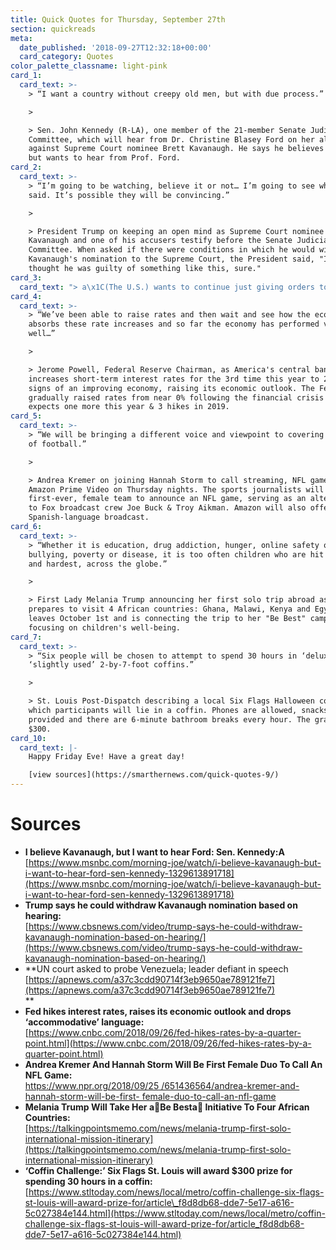 ```yaml
---
title: Quick Quotes for Thursday, September 27th
section: quickreads
meta:
  date_published: '2018-09-27T12:32:18+00:00'
  card_category: Quotes
color_palette_classname: light-pink
card_1:
  card_text: >-
    > “I want a country without creepy old men, but with due process.”

    > 

    > Sen. John Kennedy (R-LA), one member of the 21-member Senate Judiciary
    Committee, which will hear from Dr. Christine Blasey Ford on her allegations
    against Supreme Court nominee Brett Kavanaugh. He says he believes Kavanaugh
    but wants to hear from Prof. Ford.
card_2:
  card_text: >-
    > “I’m going to be watching, believe it or not… I’m going to see what’s
    said. It’s possible they will be convincing.”

    > 

    > President Trump on keeping an open mind as Supreme Court nominee Brett
    Kavanaugh and one of his accusers testify before the Senate Judiciary
    Committee. When asked if there were conditions in which he would withdraw
    Kavanaugh's nomination to the Supreme Court, the President said, "If I
    thought he was guilty of something like this, sure."
card_3:
  card_text: "> a\x1C(The U.S.) wants to continue just giving orders to the world as though the world were its own property. Venezuela will never give in.”\n> \n> President Nichola Maduro of Venezuela, in a surprise visit & speech to the United Nations Wednesday night, after 6 countries (not including the U.S.) asked the UN to investigate Venezuela for crimes against humanity; the U.S. has sanctioned Venezuelan officials for human rights violations & corruption."
card_4:
  card_text: >-
    > “We’ve been able to raise rates and then wait and see how the economy
    absorbs these rate increases and so far the economy has performed very
    well…”

    > 

    > Jerome Powell, Federal Reserve Chairman, as America's central bank
    increases short-term interest rates for the 3rd time this year to 2-2.25% on
    signs of an improving economy, raising its economic outlook. The Fed has
    gradually raised rates from near 0% following the financial crisis and
    expects one more this year & 3 hikes in 2019.
card_5:
  card_text: >-
    > “We will be bringing a different voice and viewpoint to covering the game
    of football.”

    > 

    > Andrea Kremer on joining Hannah Storm to call streaming, NFL games for
    Amazon Prime Video on Thursday nights. The sports journalists will be the
    first-ever, female team to announce an NFL game, serving as an alternative
    to Fox broadcast crew Joe Buck & Troy Aikman. Amazon will also offer a UK &
    Spanish-language broadcast.
card_6:
  card_text: >-
    > “Whether it is education, drug addiction, hunger, online safety or
    bullying, poverty or disease, it is too often children who are hit first,
    and hardest, across the globe.”

    > 

    > First Lady Melania Trump announcing her first solo trip abroad as she
    prepares to visit 4 African countries: Ghana, Malawi, Kenya and Egypt. She
    leaves October 1st and is connecting the trip to her "Be Best" campaign
    focusing on children's well-being.
card_7:
  card_text: >-
    > “Six people will be chosen to attempt to spend 30 hours in ‘deluxe,’
    ‘slightly used’ 2-by-7-foot coffins.”

    > 

    > St. Louis Post-Dispatch describing a local Six Flags Halloween contest in
    which participants will lie in a coffin. Phones are allowed, snacks are
    provided and there are 6-minute bathroom breaks every hour. The grand prize?
    $300.
card_10:
  card_text: |-
    Happy Friday Eve! Have a great day!

    [view sources](https://smarthernews.com/quick-quotes-9/)
---
```

Sources
=======

*   **I believe Kavanaugh, but I want to hear Ford: Sen. Kennedy:A**  
    [https://www.msnbc.com/morning-joe/watch/i-believe-kavanaugh-but-i-want-to-hear-ford-sen-kennedy-1329613891718](https://www.msnbc.com/morning-joe/watch/i-believe-kavanaugh-but-i-want-to-hear-ford-sen-kennedy-1329613891718)
*   **Trump says he could withdraw Kavanaugh nomination based on hearing:**  
    [https://www.cbsnews.com/video/trump-says-he-could-withdraw-kavanaugh-nomination-based-on-hearing/](https://www.cbsnews.com/video/trump-says-he-could-withdraw-kavanaugh-nomination-based-on-hearing/)
*   **UN court asked to probe Venezuela; leader defiant in speech  
    [https://apnews.com/a37c3cdd90714f3eb9650ae789121fe7](https://apnews.com/a37c3cdd90714f3eb9650ae789121fe7)  
    **
*   **Fed hikes interest rates, raises its economic outlook and drops ‘accommodative’ language:**  
    [https://www.cnbc.com/2018/09/26/fed-hikes-rates-by-a-quarter-point.html](https://www.cnbc.com/2018/09/26/fed-hikes-rates-by-a-quarter-point.html)
*   **Andrea Kremer And Hannah Storm Will Be First Female Duo To Call An NFL Game:**  
    [https://www.npr.org/2018/09/25 /651436564/andrea-kremer-and- hannah-storm-will-be-first- female-duo-to-call-an-nfl-game](https://www.npr.org/2018/09/25/651436564/andrea-kremer-and-hannah-storm-will-be-first-female-duo-to-call-an-nfl-game)
*   **Melania Trump Will Take Her aBe Besta Initiative To Four African Countries:**  
    [https://talkingpointsmemo.com/news/melania-trump-first-solo-international-mission-itinerary](https://talkingpointsmemo.com/news/melania-trump-first-solo-international-mission-itinerary)
*   **‘Coffin Challenge:’ Six Flags St. Louis will award $300 prize for spending 30 hours in a coffin:**  
    [https://www.stltoday.com/news/local/metro/coffin-challenge-six-flags-st-louis-will-award-prize-for/article\_f8d8db68-dde7-5e17-a616-5c027384e144.html](https://www.stltoday.com/news/local/metro/coffin-challenge-six-flags-st-louis-will-award-prize-for/article_f8d8db68-dde7-5e17-a616-5c027384e144.html)